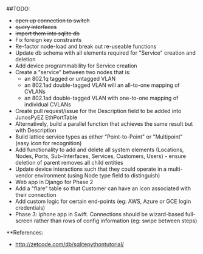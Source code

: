 ##TODO:

* ~~open up connection to switch~~
* ~~query interfaces~~
* ~~import them into sqlite db~~
* Fix foreign key constraints
* Re-factor node-load and break out re-useable functions
* Update db schema with all elements required for "Service" creation and deletion
* Add device programmability for Service creation
* Create a "service" between two nodes that is:
	* an 802.1q tagged or untagged VLAN
	* an 802.1ad double-tagged VLAN will an all-to-one mapping of CVLANs
	* an 802.1ad double-tagged VLAN with one-to-one mapping of individual CVLANs
* Create pull request/issue for the Description field to be added into JunosPyEZ EthPortTable
* Alternatively, build a parallel function that achieves the same result but with Description
* Build lattice service types as either "Point-to-Point" or "Multipoint" (easy icon for recognition)
* Add functionality to add and delete all system elements (Locations, Nodes, Ports, Sub-Interfaces, Services, Customers, Users) - ensure deletion of parent removes all child entities
* Update device interactions such that they could operate in a multi-vendor environment (using Node type field to distinguish)
* Web app in Django for Phase 2
* Add a "flare" table so that Customer can have an icon associated with their connection
* Add custom logic for certain end-points (eg: AWS, Azure or GCE login credentials)
* Phase 3: iphone app in Swift.  Connections should be wizard-based full-screen rather than rows of config information (eg: swipe between steps)

**References:
* http://zetcode.com/db/sqlitepythontutorial/